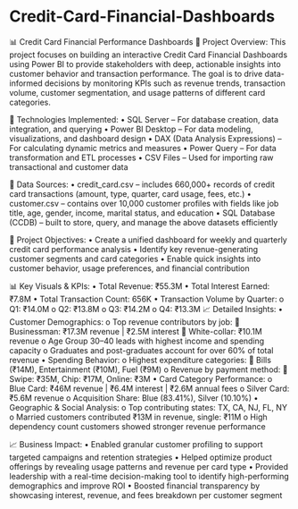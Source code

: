 # Credit-Card-Financial-Dashboards
📊 Credit Card Financial Performance Dashboards
📝 Project Overview:
This project focuses on building an interactive Credit Card Financial Dashboards using Power BI to provide stakeholders with deep, actionable insights into customer behavior and transaction performance. The goal is to drive data-informed decisions by monitoring KPIs such as revenue trends, transaction volume, customer segmentation, and usage patterns of different card categories.

🧰 Technologies Implemented:
•	SQL Server – For database creation, data integration, and querying
•	Power BI Desktop – For data modeling, visualizations, and dashboard design
•	DAX (Data Analysis Expressions) – For calculating dynamic metrics and measures
•	Power Query – For data transformation and ETL processes
•	CSV Files – Used for importing raw transactional and customer data

📂 Data Sources:
•	credit_card.csv – includes 660,000+ records of credit card transactions (amount, type, quarter, card usage, fees, etc.)
•	customer.csv – contains over 10,000 customer profiles with fields like job title, age, gender, income, marital status, and education
•	SQL Database (CCDB) – built to store, query, and manage the above datasets efficiently

📌 Project Objectives:
•	Create a unified dashboard for weekly and quarterly credit card performance analysis
•	Identify key revenue-generating customer segments and card categories
•	Enable quick insights into customer behavior, usage preferences, and financial contribution

📊 Key Visuals & KPIs:
•	Total Revenue: ₹55.3M
•	Total Interest Earned: ₹7.8M
•	Total Transaction Count: 656K
•	Transaction Volume by Quarter:
o	Q1: ₹14.0M
o	Q2: ₹13.8M
o	Q3: ₹14.2M
o	Q4: ₹13.3M
📈 Detailed Insights:
•	Customer Demographics:
o	Top revenue contributors by job:
	Businessman: ₹17.3M revenue | ₹2.5M interest
	White-collar: ₹10.1M revenue
o	Age Group 30–40 leads with highest income and spending capacity
o	Graduates and post-graduates account for over 60% of total revenue
•	Spending Behavior:
o	Highest expenditure categories:
	Bills (₹14M), Entertainment (₹10M), Fuel (₹9M)
o	Revenue by payment method:
	Swipe: ₹35M, Chip: ₹17M, Online: ₹3M
•	Card Category Performance:
o	Blue Card: ₹46M revenue | ₹6.4M interest | ₹2.6M annual fees
o	Silver Card: ₹5.6M revenue
o	Acquisition Share: Blue (83.41%), Silver (10.10%)
•	Geographic & Social Analysis:
o	Top contributing states: TX, CA, NJ, FL, NY
o	Married customers contributed ₹13M in revenue, single: ₹11M
o	High dependency count customers showed stronger revenue performance

📈 Business Impact:
•	Enabled granular customer profiling to support targeted campaigns and retention strategies
•	Helped optimize product offerings by revealing usage patterns and revenue per card type
•	Provided leadership with a real-time decision-making tool to identify high-performing demographics and improve ROI
•	Boosted financial transparency by showcasing interest, revenue, and fees breakdown per customer segment
